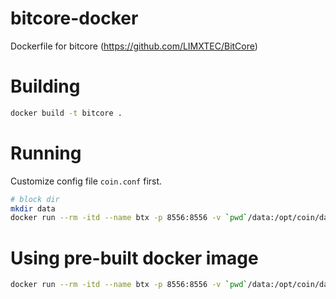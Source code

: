 # bitcore-docker
Dockerfile for bitcore (<https://github.com/LIMXTEC/BitCore>)


# Building

```bash
docker build -t bitcore .
```

# Running

Customize config file `coin.conf` first.

```bash
# block dir
mkdir data
docker run --rm -itd --name btx -p 8556:8556 -v `pwd`/data:/opt/coin/data -v `pwd`/coin.conf:/opt/coin/coin.conf bitcore
```

# Using pre-built docker image

```bash
docker run --rm -itd --name btx -p 8556:8556 -v `pwd`/data:/opt/coin/data -v `pwd`/coin.conf:/opt/coin/coin.conf mixhq/bitcore
```
